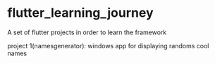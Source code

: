 # flutter_learning_journey
A set of flutter projects in order to learn the framework

project 1(namesgenerator): windows app for displaying randoms cool names
